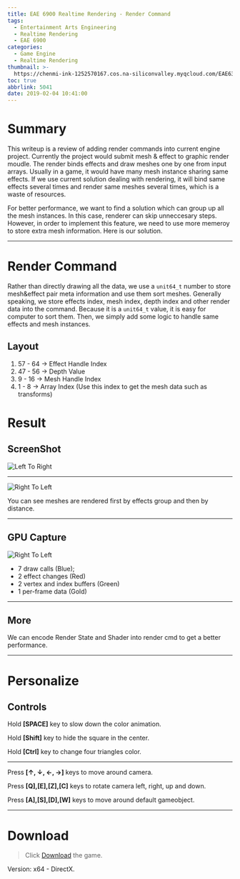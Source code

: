 ```yaml
---
title: EAE 6900 Realtime Rendering - Render Command
tags:
  - Entertainment Arts Engineering
  - Realtime Rendering
  - EAE 6900
categories:
  - Game Engine
  - Realtime Rendering
thumbnail: >-
  https://chenmi-ink-1252570167.cos.na-siliconvalley.myqcloud.com/EAE6320/RTR1Banner.PNG
toc: true
abbrlink: 5041
date: 2019-02-04 10:41:00
---
```


# Summary 

This writeup is a review of adding render commands into current engine project. Currently the project would submit mesh & effect to graphic render moudle. The render binds effects and draw meshes one by one from input arrays. Usually in a game, it would have many mesh instance sharing same effects. If we use current solution dealing with rendering, it will bind same effects several times and render same meshes several times, which is a waste of resources.

<!--more--> 

For better performance, we want to find a solution which can group up all the mesh instances. In this case, renderer can skip unneccesary steps. However, in order to implement this feature, we need to use more memeroy to store extra mesh information. Here is our solution.


---

# Render Command

Rather than directly drawing all the data, we use a `unit64_t` number to store mesh&effect pair meta information and use them sort meshes. Generally speaking, we store effects index, mesh index, depth index and other render data into the command. Because it is a `unit64_t` value, it is easy for computer to sort them. Then, we simply add some logic to handle same effects and mesh instances.


## Layout
1.  57 - 64  -> Effect Handle Index
2.  47 - 56  -> Depth Value
3.  9  - 16  -> Mesh Handle Index
4.  1  -  8  -> Array Index  (Use this index to get the mesh data such as transforms)

# Result

## ScreenShot

![Left To Right](https://chenmi-ink-1252570167.cos.na-siliconvalley.myqcloud.com/EAE6320/RTR01.gif)


---

![Right To Left](https://chenmi-ink-1252570167.cos.na-siliconvalley.myqcloud.com/EAE6320/RTR02.gif)


You can see meshes are rendered first by effects group and then by distance.

---

## GPU Capture


![Right To Left](https://chenmi-ink-1252570167.cos.na-siliconvalley.myqcloud.com/EAE6320/Timeline.png)



- 7 draw calls (Blue); 
- 2 effect changes (Red)
- 2 vertex and index buffers (Green)
- 1 per-frame data  (Gold)
---

##  More

We can encode Render State and Shader into render cmd to get a better performance. 


---

# Personalize

## Controls

Hold **[SPACE]** key to slow down the color animation. 

Hold **[Shift]** key to hide the square in the center.

Hold **[Ctrl]** key to change four triangles color.

---

Press **[↑, ↓, ←, →]** keys to move around camera. 

Press **[Q],[E],[Z],[C]** keys to rotate camera left, right, up and down.

Press **[A],[S],[D],[W]** keys to move around default gameobject.





***
 



# Download

> Click [Download](https://chenmi-ink-1252570167.cos.na-siliconvalley.myqcloud.com/EAE6320/RTR01.zip) the game.

Version: x64 - DirectX.




